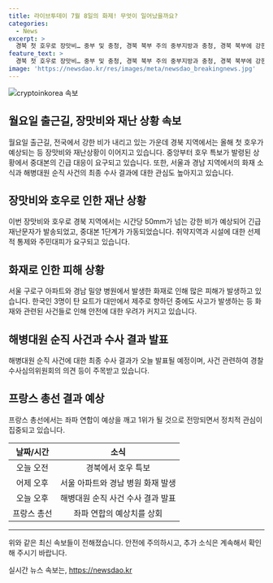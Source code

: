 ```yaml
---
title: 라이브투데이 7월 8일의 화제! 무엇이 일어났을까요?
categories:
  - News
excerpt: >
  경북 첫 호우로 장맛비… 중부 및 충청, 경북 북부 주의 중부지방과 충청, 경북 북부에 강한 비가 쏟아지고 있어, 재난문자가 발송됐다. 중대본은 1단계 경보를 발령하며 취약지역에 주민대피를 당부했다. 또한, 서울 아파트와 밀양 병원에서 화재가 발생하고 해병 순직사건의 최종 수사결과가 발표될 예정이다. 프랑스 총선에서는 깜짝 1위 예상되는 좌파 연합의 결과가 관심을 끌고 있다.
feature_text: >
  경북 첫 호우로 장맛비… 중부 및 충청, 경북 북부 주의 중부지방과 충청, 경북 북부에 강한 비가 쏟아지고 있어, 재난문자가 발송됐다. 중대본은 1단계 경보를 발령하며 취약지역에 주민대피를 당부했다. 또한, 서울 아파트와 밀양 병원에서 화재가 발생하고 해병 순직사건의 최종 수사결과가 발표될 예정이다. 프랑스 총선에서는 깜짝 1위 예상되는 좌파 연합의 결과가 관심을 끌고 있다.
image: 'https://newsdao.kr/res/images/meta/newsdao_breakingnews.jpg'
---
```


<p><img src="https://newsdao.kr/res/images/meta/newsdao_breakingnews.jpg" alt="cryptoinkorea 속보" /></p>

<h2>월요일 출근길, 장맛비와 재난 상황 속보</h2>

<p data-ke-size="size16">월요일 출근길, 전국에서 강한 비가 내리고 있는 가운데 경북 지역에서는 올해 첫 호우가 예상되는 등 장맛비와 재난상황이 이어지고 있습니다. 중앙부터 호우 특보가 발령된 상황에서 중대본의 긴급 대응이 요구되고 있습니다. 또한, 서울과 경남 지역에서의 화재 소식과 해병대원 순직 사건의 최종 수사 결과에 대한 관심도 높아지고 있습니다.</p>

<h2 data-ke-size="size26">장맛비와 호우로 인한 재난 상황</h2>

<p data-ke-size="size16">이번 장맛비와 호우로 경북 지역에서는 시간당 50mm가 넘는 강한 비가 예상되어 긴급재난문자가 발송되었고, 중대본 1단계가 가동되었습니다. 취약지역과 시설에 대한 선제적 통제와 주민대피가 요구되고 있습니다.</p>

<h2 data-ke-size="size26">화재로 인한 피해 상황</h2>

<p data-ke-size="size16">서울 구로구 아파트와 경남 밀양 병원에서 발생한 화재로 인해 많은 피해가 발생하고 있습니다. 한국인 3명이 탄 요트가 대만에서 제주로 향하던 중에도 사고가 발생하는 등 화재와 관련된 사건들로 인해 안전에 대한 우려가 커지고 있습니다.</p>

<h2 data-ke-size="size26">해병대원 순직 사건과 수사 결과 발표</h2>

<p data-ke-size="size16">해병대원 순직 사건에 대한 최종 수사 결과가 오늘 발표될 예정이며, 사건 관련하여 경찰 수사심의위원회의 의견 등이 주목받고 있습니다.</p>

<h2 data-ke-size="size26">프랑스 총선 결과 예상</h2>

<p data-ke-size="size16">프랑스 총선에서는 좌파 연합이 예상을 깨고 1위가 될 것으로 전망되면서 정치적 관심이 집중되고 있습니다.</p>

<table>
    <thead>
        <tr>
            <th style="text-align: center;">날짜/시간</th>
            <th style="text-align: center;">소식</th>
        </tr>
    </thead>
    <tbody>
        <tr>
            <td style="text-align: center;">오늘 오전</td>
            <td style="text-align: center;">경북에서 호우 특보</td>
        </tr>
        <tr>
            <td style="text-align: center;">어제 오후</td>
            <td style="text-align: center;">서울 아파트와 경남 병원 화재 발생</td>
        </tr>
        <tr>
            <td style="text-align: center;">오늘 오후</td>
            <td style="text-align: center;">해병대원 순직 사건 수사 결과 발표</td>
        </tr>
        <tr>
            <td style="text-align: center;">프랑스 총선</td>
            <td style="text-align: center;">좌파 연합의 예상치를 상회</td>
        </tr>
    </tbody>
</table>

<hr>

<p data-ke-size="size16">위와 같은 최신 속보들이 전해졌습니다. 안전에 주의하시고, 추가 소식은 계속해서 확인해 주시기 바랍니다.</p>
실시간 뉴스 속보는, <a href="https://newsdao.kr" rel="dofollow">https://newsdao.kr</a>


